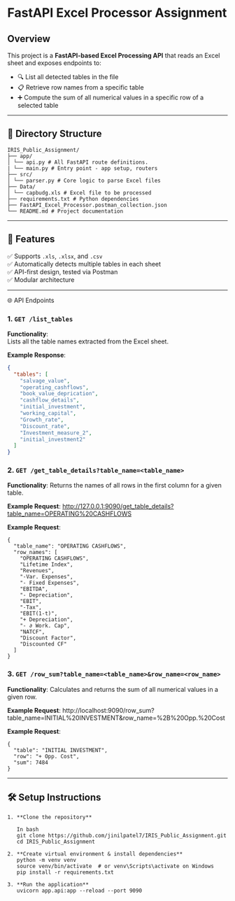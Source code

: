 # FastAPI Excel Processor Assignment

## Overview

This project is a **FastAPI-based Excel Processing API** that reads an Excel sheet and exposes endpoints to:
- 🔍 List all detected tables in the file
- 📋 Retrieve row names from a specific table
- ➕ Compute the sum of all numerical values in a specific row of a selected table

---

## 📁 Directory Structure
```
IRIS_Public_Assignment/
├── app/
│ └── api.py # All FastAPI route definitions.
| └── main.py # Entry point - app setup, routers
├── src/
│ └── parser.py # Core logic to parse Excel files
├── Data/
│ └── capbudg.xls # Excel file to be processed
├── requirements.txt # Python dependencies
├── FastAPI_Excel_Processor.postman_collection.json
└── README.md # Project documentation
```
---

## 🚀 Features

✅ Supports `.xls`, `.xlsx`, and `.csv`  
✅ Automatically detects multiple tables in each sheet  
✅ API-first design, tested via Postman  
✅ Modular architecture

---

🌐 API Endpoints

### 1. `GET /list_tables`

**Functionality**:  
Lists all the table names extracted from the Excel sheet.

**Example Response**:
```json
{
  "tables": [
    "salvage_value",
    "operating_cashflows",
    "book_value_deprication",
    "cashflow_details",
    "initial_investment",
    "working_capital",
    "Growth_rate",
    "Discount_rate",
    "Investment_measure_2",
    "initial_investment2"
  ]
}
```

### 2. `GET /get_table_details?table_name=<table_name>`

**Functionality**: 
Returns the names of all rows in the first column for a given table.

**Example Request**:
http://127.0.0.1:9090/get_table_details?table_name=OPERATING%20CASHFLOWS

**Example Request**:
```
{
  "table_name": "OPERATING CASHFLOWS",
  "row_names": [
    "OPERATING CASHFLOWS",
    "Lifetime Index",
    "Revenues",
    "-Var. Expenses",
    "- Fixed Expenses",
    "EBITDA",
    "- Depreciation",
    "EBIT",
    "-Tax",
    "EBIT(1-t)",
    "+ Depreciation",
    "- ∂ Work. Cap",
    "NATCF",
    "Discount Factor",
    "Discounted CF"
  ]
}
```

### 3. ` GET /row_sum?table_name=<table_name>&row_name=<row_name> `
**Functionality**: 
Calculates and returns the sum of all numerical values in a given row.

**Example Request**:
http://localhost:9090/row_sum?table_name=INITIAL%20INVESTMENT&row_name=%2B%20Opp.%20Cost

**Example Request**:
```
{
  "table": "INITIAL INVESTMENT",
  "row": "+ Opp. Cost",
  "sum": 7484
}
```
---

## 🛠️ Setup Instructions

```
1. **Clone the repository**

   In bash
   git clone https://github.com/jinilpatel7/IRIS_Public_Assignment.git
   cd IRIS_Public_Assignment

2. **Create virtual environment & install dependencies**
   python -m venv venv
   source venv/bin/activate  # or venv\Scripts\activate on Windows
   pip install -r requirements.txt

3. **Run the application**
   uvicorn app.api:app --reload --port 9090

```
